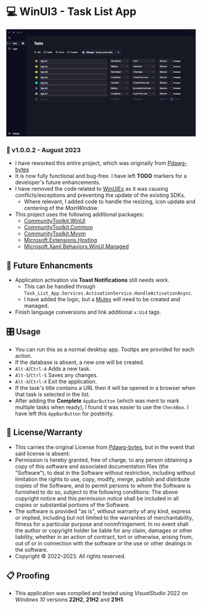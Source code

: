 ﻿# 💻 WinUI3 - Task List App

![Example Picture](./ScreenShot.png)

### 📝 v1.0.0.2 - August 2023

* I have reworked this entire project, which was originally from [Pdawg-bytes](https://github.com/Pdawg-bytes/WinUI3-TaskList)
* It is now fully functional and bug-free. I have left **TODO** markers for a developer's future enhancements.
* I have removed the code related to [WinUIEx](https://github.com/dotMorten/WinUIEx) as it was causing conflicts/exceptions and preventing the update of the existing SDKs.
    - Where relevant, I added code to handle the resizing, icon update and centering of the *MainWindow*.
* This project uses the following additional packages:
    - [CommunityToolkit.WinUI](https://github.com/CommunityToolkit/WindowsCommunityToolkit)
    - [CommunityToolkit.Common](https://learn.microsoft.com/en-us/dotnet/api/communitytoolkit.common?view=win-comm-toolkit-dotnet-7.0&viewFallbackFrom=win-comm-toolkit-dotnet-6.1)
    - [CommunityToolkit.Mvvm](https://learn.microsoft.com/en-us/dotnet/communitytoolkit/mvvm/)
    - [Microsoft.Extensions.Hosting](https://www.nuget.org/packages/Microsoft.Extensions.Hosting)
    - [Microsoft.Xaml.Behaviors.WinUI.Managed](https://www.nuget.org/packages/Microsoft.Xaml.Behaviors.WinUI.Managed)

## 🚀 Future Enhancments
* Application activation via **Toast Notifications** still needs work.
  - This can be handled through `Task_List_App.Services.ActivationService.HandleActivationAsync`.
  - I have added the logic, but a [Mutex](https://learn.microsoft.com/en-us/dotnet/api/system.threading.mutex?view=net-6.0) will need to be created and managed.
* Finish language conversions and link additional `x:Uid` tags.

## 🎛️ Usage
* You can run this as a normal desktop app. Tooltps are provided for each action.
* If the database is absent, a new one will be created.
* `Alt-A`/`Ctrl-A` Adds a new task.
* `Alt-S`/`Ctrl-S` Saves any changes.
* `Alt-X`/`Ctrl-X` Exit the application.
* If the task's title contains a URL then it will be opened in a browser when that task is selected in the list.
* After adding the **Complete** `AppBarButton` (which was ment to mark multiple tasks when ready), I found it was easier to use the `CheckBox`. I have left this `AppBarButton` for posterity.

## 🧾 License/Warranty
* This carries the original License from [Pdawg-bytes](https://github.com/Pdawg-bytes/WinUI3-TaskList), but in the event that said license is absent:
* Permission is hereby granted, free of charge, to any person obtaining a copy of this software and associated documentation files (the "Software"), to deal in the Software without restriction, including without limitation the rights to use, copy, modify, merge, publish and distribute copies of the Software, and to permit persons to whom the Software is furnished to do so, subject to the following conditions: The above copyright notice and this permission notice shall be included in all copies or substantial portions of the Software.
* The software is provided "as is", without warranty of any kind, express or implied, including but not limited to the warranties of merchantability, fitness for a particular purpose and noninfringement. In no event shall the author or copyright holder be liable for any claim, damages or other liability, whether in an action of contract, tort or otherwise, arising from, out of or in connection with the software or the use or other dealings in the software.
* Copyright © 2022–2023. All rights reserved.

## 📋 Proofing
* This application was compiled and tested using *VisualStudio* 2022 on *Windows 10* versions **22H2**, **21H2** and **21H1**.
